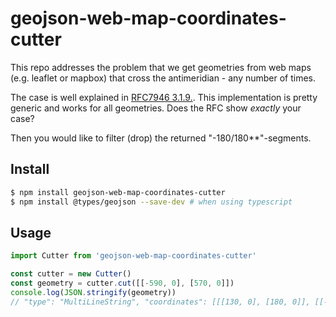 # geojson-web-map-coordinates-cutter

This repo addresses the problem that we get geometries from web maps (e.g. leaflet or mapbox)
that cross the antimeridian - any number of times.

The case is well explained in [RFC7946 3.1.9.](https://tools.ietf.org/html/rfc7946#section-3.1.9).
This implementation is pretty generic and works for all geometries.
Does the RFC show _exactly_ your case?

Then you would like to filter (drop) the returned "-180/180\*\*"-segments.

## Install

```sh
$ npm install geojson-web-map-coordinates-cutter
$ npm install @types/geojson --save-dev # when using typescript
```

## Usage

```js
import Cutter from 'geojson-web-map-coordinates-cutter'

const cutter = new Cutter()
const geometry = cutter.cut([[-590, 0], [570, 0]])
console.log(JSON.stringify(geometry))
// "type": "MultiLineString", "coordinates": [[[130, 0], [180, 0]], [[-180, 0], [180, 0]], [[-180, 0], [-150, 0]]] ...
```
